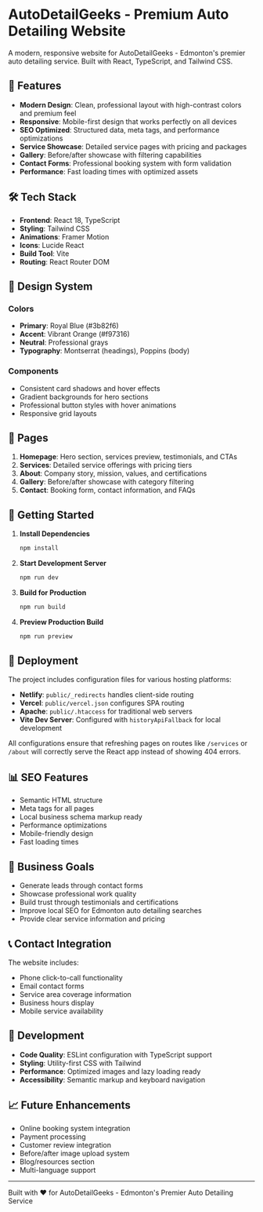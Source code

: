 # AutoDetailGeeks - Premium Auto Detailing Website

A modern, responsive website for AutoDetailGeeks - Edmonton's premier auto detailing service. Built with React, TypeScript, and Tailwind CSS.

## 🚀 Features

- **Modern Design**: Clean, professional layout with high-contrast colors and premium feel
- **Responsive**: Mobile-first design that works perfectly on all devices
- **SEO Optimized**: Structured data, meta tags, and performance optimizations
- **Service Showcase**: Detailed service pages with pricing and packages
- **Gallery**: Before/after showcase with filtering capabilities
- **Contact Forms**: Professional booking system with form validation
- **Performance**: Fast loading times with optimized assets

## 🛠️ Tech Stack

- **Frontend**: React 18, TypeScript
- **Styling**: Tailwind CSS
- **Animations**: Framer Motion
- **Icons**: Lucide React
- **Build Tool**: Vite
- **Routing**: React Router DOM

## 🎨 Design System

### Colors
- **Primary**: Royal Blue (#3b82f6)
- **Accent**: Vibrant Orange (#f97316)
- **Neutral**: Professional grays
- **Typography**: Montserrat (headings), Poppins (body)

### Components
- Consistent card shadows and hover effects
- Gradient backgrounds for hero sections
- Professional button styles with hover animations
- Responsive grid layouts

## 📱 Pages

1. **Homepage**: Hero section, services preview, testimonials, and CTAs
2. **Services**: Detailed service offerings with pricing tiers
3. **About**: Company story, mission, values, and certifications
4. **Gallery**: Before/after showcase with category filtering
5. **Contact**: Booking form, contact information, and FAQs

## 🚀 Getting Started

1. **Install Dependencies**
   ```bash
   npm install
   ```

2. **Start Development Server**
   ```bash
   npm run dev
   ```

3. **Build for Production**
   ```bash
   npm run build
   ```

4. **Preview Production Build**
   ```bash
   npm run preview
   ```

## 🔧 Deployment

The project includes configuration files for various hosting platforms:

- **Netlify**: `public/_redirects` handles client-side routing
- **Vercel**: `public/vercel.json` configures SPA routing  
- **Apache**: `public/.htaccess` for traditional web servers
- **Vite Dev Server**: Configured with `historyApiFallback` for local development

All configurations ensure that refreshing pages on routes like `/services` or `/about` will correctly serve the React app instead of showing 404 errors.

## 📊 SEO Features

- Semantic HTML structure
- Meta tags for all pages
- Local business schema markup ready
- Performance optimizations
- Mobile-friendly design
- Fast loading times

## 🎯 Business Goals

- Generate leads through contact forms
- Showcase professional work quality
- Build trust through testimonials and certifications
- Improve local SEO for Edmonton auto detailing searches
- Provide clear service information and pricing

## 📞 Contact Integration

The website includes:
- Phone click-to-call functionality
- Email contact forms
- Service area coverage information
- Business hours display
- Mobile service availability

## 🔧 Development

- **Code Quality**: ESLint configuration with TypeScript support
- **Styling**: Utility-first CSS with Tailwind
- **Performance**: Optimized images and lazy loading ready
- **Accessibility**: Semantic markup and keyboard navigation

## 📈 Future Enhancements

- Online booking system integration
- Payment processing
- Customer review integration
- Before/after image upload system
- Blog/resources section
- Multi-language support

---

Built with ❤️ for AutoDetailGeeks - Edmonton's Premier Auto Detailing Service